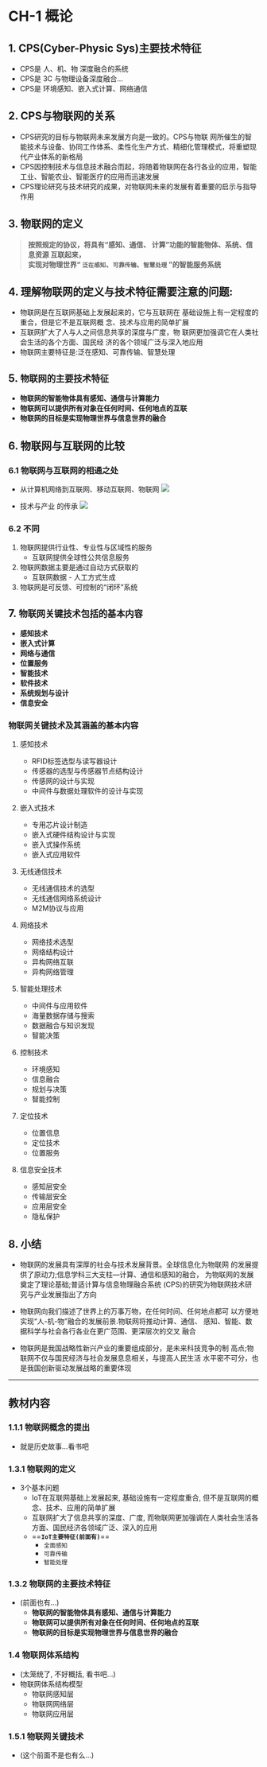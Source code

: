 # CH-1 概论

## 1. CPS(Cyber-Physic Sys)主要技术特征

- CPS是 人、机、物 深度融合的系统
- CPS是 3C 与物理设备深度融合...
- CPS是 环境感知、嵌入式计算、网络通信

## 2. CPS与物联网的关系

- CPS研究的目标与物联网未来发展方向是一致的。CPS与物联 网所催生的智能技术与设备、协同工作体系、柔性化生产方式、精细化管理模式，将重塑现代产业体系的新格局
- CPS因控制技术与信息技术融合而起，将随着物联网在各行各业的应用，智能工业、智能农业、智能医疗的应用而迅速发展
- CPS理论研究与技术研究的成果，对物联网未来的发展有着重要的启示与指导作用

## 3. 物联网的定义
> **按照规定的协议，将具有“感知、通信、 计算”功能的智能物体、系统、信息资源 互联起来，  
> 实现对物理世界“ `泛在感知`、`可靠传输`、`智慧处理` ”的智能服务系统**

## 4. 理解物联网的定义与技术特征需要注意的问题:

- 物联网是在互联网基础上发展起来的，它与互联网在 基础设施上有一定程度的重合，但是它不是互联网概 念、技术与应用的简单扩展
- 互联网扩大了人与人之间信息共享的深度与广度，物 联网更加强调它在人类社会生活的各个方面、国民经 济的各个领域广泛与深入地应用
- 物联网主要特征是:泛在感知、可靠传输、智慧处理

## 5. **`物联网的主要技术特征`**

- **物联网的智能物体具有感知、通信与计算能力**
- **物联网可以提供所有对象在任何时间、任何地点的互联**
- **物联网的目标是实现物理世界与信息世界的融合**
## 6. 物联网与互联网的比较
### 6.1 物联网与互联网的相通之处

- 从计算机网络到互联网、移动互联网、物联网
![](2020-07-06-10-32-10.png)

- 技术与产业 的传承
![](2020-07-06-10-32-35.png)

### 6.2 不同

1. 物联网提供行业性、专业性与区域性的服务
    - 互联网提供全球性公共信息服务
2. 物联网数据主要是通过自动方式获取的
    - 互联网数据 - 人工方式生成
3. 物联网是可反馈、可控制的“闭环”系统


## 7. **`物联网关键技术包括的基本内容`**

- **感知技术**
- **嵌入式计算**
- **网络与通信**
- **位置服务**
- **智能技术**
- **软件技术**
- **系统规划与设计**
- **信息安全**

### 物联网关键技术及其涵盖的基本内容
1. 感知技术
   - RFID标签选型与读写器设计
   - 传感器的选型与传感器节点结构设计 
   - 传感网的设计与实现
   - 中间件与数据处理软件的设计与实现 

2. 嵌入式技术
   - 专用芯片设计制造
   - 嵌入式硬件结构设计与实现
   - 嵌入式操作系统
   - 嵌入式应用软件

3. 无线通信技术
   - 无线通信技术的选型
   - 无线通信网络系统设计
   - M2M协议与应用

4. 网络技术
   - 网络技术选型
   - 网络结构设计
   - 异构网络互联
   - 异构网络管理

5. 智能处理技术
   - 中间件与应用软件 
   - 海量数据存储与搜索 
   - 数据融合与知识发现 
   - 智能决策 

6. 控制技术
   - 环境感知
   - 信息融合
   - 规划与决策
   - 智能控制 

7. 定位技术
   - 位置信息
   - 定位技术
   - 位置服务 

8. 信息安全技术
   - 感知层安全
   - 传输层安全
   - 应用层安全
   - 隐私保护

## 8. 小结

- 物联网的发展具有深厚的社会与技术发展背景。全球信息化为物联网 的发展提供了原动力;信息学科三大支柱—计算、通信和感知的融合， 为物联网的发展奠定了理论基础;普适计算与信息物理融合系统 (CPS)的研究为物联网技术研究与产业发展指出了方向

- 物联网向我们描述了世界上的万事万物，在任何时间、任何地点都可 以方便地实现“人-机-物”融合的发展前景.物联网将推动计算、通信、 感知、智能、数据科学与社会各行各业在更广范围、更深层次的交叉 融合

- 物联网是我国战略性新兴产业的重要组成部分，是未来科技竞争的制 高点;物联网不仅与国民经济与社会发展息息相关，与提高人民生活 水平密不可分，也是我国创新驱动发展战略的重要体现

---
## 教材内容
### 1.1.1 物联网概念的提出
- 就是历史故事...看书吧

### 1.3.1 物联网的定义
- 3个基本问题
  - IoT在互联网基础上发展起来, 基础设施有一定程度重合, 但不是互联网的概念、技术、应用的简单扩展
  - 互联网扩大了信息共享的深度、广度, 而物联网更加强调在人类社会生活各方面、国民经济各领域广泛、深入的应用
  - ==**`IoT主要特征(前面有)`**==
    - `全面感知`
    - `可靠传输`
    - `智能处理`

### 1.3.2 **物联网的主要技术特征**
- (前面也有...)
  - **物联网的智能物体具有感知、通信与计算能力**
  - **物联网可以提供所有对象在任何时间、任何地点的互联**
  - **物联网的目标是实现物理世界与信息世界的融合**

### 1.4 物联网体系结构
- (太笼统了, 不好概括, 看书吧...)
- 物联网体系结构模型
  - 物联网感知层
  - 物联网网络层
  - 物联网应用层

### 1.5.1 物联网关键技术
- (这个前面不是也有么...)